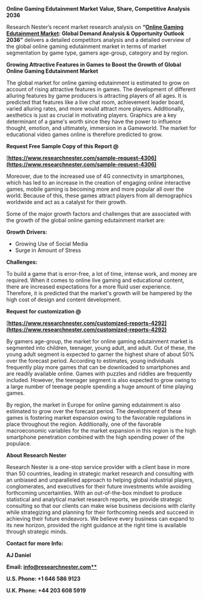 ﻿**Online Gaming Edutainment Market Value, Share, Competitive Analysis 2036**

Research Nester’s recent market research analysis on **“[Online Gaming Edutainment Market](https://www.researchnester.com/reports/online-gaming-edutainment-market/4306): Global Demand Analysis & Opportunity Outlook 2036”** delivers a detailed competitors analysis and a detailed overview of the global online gaming edutainment market in terms of market segmentation by game type, gamers age-group, category and by region.  

**Growing Attractive Features in Games to Boost the Growth of Global Online Gaming Edutainment Market** 

The global market for online gaming edutainment is estimated to grow on account of rising attractive features in games. The development of different alluring features by game producers is attracting players of all ages. It is predicted that features like a live chat room, achievement leader board, varied alluring rates, and more would attract more players. Additionally, aesthetics is just as crucial in motivating players. Graphics are a key determinant of a game's worth since they have the power to influence thought, emotion, and ultimately, immersion in a Gameworld. The market for educational video games online is therefore predicted to grow. 

<a name="_hlk154139107"></a>**Request Free Sample Copy of this Report @**

[**https://www.researchnester.com/sample-request-4306](https://www.researchnester.com/sample-request-4306)** 

Moreover, due to the increased use of 4G connectivity in smartphones, which has led to an increase in the creation of engaging online interactive games, mobile gaming is becoming more and more popular all over the world. Because of this, these games attract players from all demographics worldwide and act as a catalyst for their growth. 

Some of the major growth factors and challenges that are associated with the growth of the global online gaming edutainment market are: 

**Growth Drivers:** 

- Growing Use of Social Media
- Surge in Amount of Stress 

**Challenges:**

To build a game that is error-free, a lot of time, intense work, and money are required. When it comes to online live gaming and educational content, there are increased expectations for a more fluid user experience. Therefore, it is predicted that the market's growth will be hampered by the high cost of design and content development. 

<a name="_hlk154139058"></a>**Request for customization @**

[**https://www.researchnester.com/customized-reports-4292](https://www.researchnester.com/customized-reports-4292)** 

By gamers age-group, the market for online gaming edutainment market is segmented into children, teenager, young adult, and adult. Out of these, the young adult segment is expected to garner the highest share of about 50% over the forecast period. According to estimates, young individuals frequently play more games that can be downloaded to smartphones and are readily available online. Games with puzzles and riddles are frequently included. However, the teenager segment is also expected to grow owing to a large number of teenage people spending a huge amount of time playing games.  

By region, the market in Europe for online gaming edutainment is also estimated to grow over the forecast period. The development of these games is fostering market expansion owing to the favorable regulations in place throughout the region. Additionally, one of the favorable macroeconomic variables for the market expansion in this region is the high smartphone penetration combined with the high spending power of the populace.

<a name="_hlk168910495"></a>**About Research Nester**

Research Nester is a one-stop service provider with a client base in more than 50 countries, leading in strategic market research and consulting with an unbiased and unparalleled approach to helping global industrial players, conglomerates, and executives for their future investments while avoiding forthcoming uncertainties. With an out-of-the-box mindset to produce statistical and analytical market research reports, we provide strategic consulting so that our clients can make wise business decisions with clarity while strategizing and planning for their forthcoming needs and succeed in achieving their future endeavors. We believe every business can expand to its new horizon, provided the right guidance at the right time is available through strategic minds.

**Contact for more Info:**

**AJ Daniel**

**Email: [info@researchnester.com**](mailto:info@researchnester.com)**

**U.S. Phone: +1 646 586 9123** 

**U.K. Phone: +44 203 608 5919**
